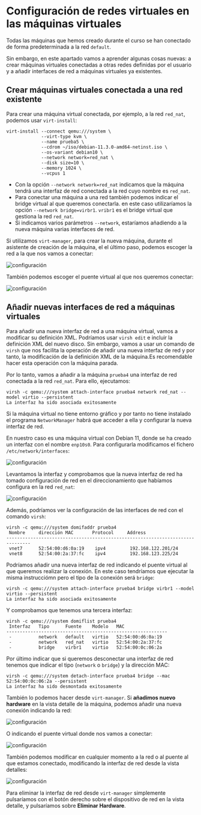 # Configuración de redes virtuales en las máquinas virtuales

Todas las máquinas que hemos creado durante el curso se han conectado de forma predeterminada a la red `default`. 

Sin embargo, en este apartado vamos a aprender algunas cosas nuevas: a crear máquinas virtuales conectadas a otras redes definidas por el usuario y a añadir interfaces de red a máquinas virtuales ya existentes.

## Crear máquinas virtuales conectada a una red existente

Para crear una máquina virtual conectada, por ejemplo, a la red `red_nat`, podemos usar `virt-install`:

```
virt-install --connect qemu:///system \
			 --virt-type kvm \
			 --name prueba5 \
			 --cdrom ~/iso/debian-11.3.0-amd64-netinst.iso \
			 --os-variant debian10 \
			 --network network=red_nat \
			 --disk size=10 \
			 --memory 1024 \
			 --vcpus 1
```

* Con la opción `--network network=red_nat` indicamos que la máquina tendrá una interfaz de red conectada a la red cuyo nombre es `red_nat`.
* Para conectar una máquina a una red también podemos indicar el bridge virtual al que queremos conectarla. en este caso utilizaríamos la opción `--network bridge=virbr1`. `vribr1` es el bridge virtual que gestiona la red `red_nat`.
* Si indicamos varios parámetros `--network`, estaríamos añadiendo a la nueva máquina varias interfaces de red.

Si utilizamos `virt-manager`, para crear la nueva máquina, durante el asistente de creación de la máquina, el el último paso, podemos escoger la red a la que nos vamos a conectar:

![configuración](img/configuracion1.png)

También podemos escoger el puente virtual al que nos queremos conectar:

![configuración](img/configuracion2.png)

## Añadir nuevas interfaces de red a máquinas virtuales

Para añadir una nueva interfaz de red a una máquina virtual, vamos a modificar su definición XML. Podríamos usar `virsh edit` e incluir la definición XML del nuevo disco. Sin embargo, vamos a usar un comando de `virsh` que nos facilita la operación de añadir una nueva interfaz de red y por tanto, la modificación de la definición XML de la máquina.Es recomendable hacer esta operación con la máquina parada.

Por lo tanto, vamos a añadir a la máquina `prueba4` una interfaz de red conectada a la red `red_nat`. Para ello, ejecutamos:

```
virsh -c qemu:///system attach-interface prueba4 network red_nat --model virtio --persistent
La interfaz ha sido asociada exitosamente
```

Si la máquina virtual no tiene entorno gráfico y por tanto no tiene instalado el programa `NetworkManager` habrá que acceder a ella y configurar la nueva interfaz de red.

En nuestro caso es una máquina virtual con Debian 11, donde se ha creado un  interfaz con el nombre `enp10s0`. Para configurarla modificamos el fichero `/etc/network/interfaces`:

![configuración](img/configuracion3.png)

Levantamos la interfaz y comprobamos que la nueva interfaz de red ha tomado configuración de red en el direccionamiento que habíamos configura en la red `red_nat`:

![configuración](img/configuracion4.png)

Además, podríamos ver la configuración de las interfaces de red con el comando `virsh`:

```
virsh -c qemu:///system domifaddr prueba4
 Nombre     dirección MAC       Protocol     Address
-------------------------------------------------------------------------------
 vnet7      52:54:00:d6:0a:19    ipv4         192.168.122.201/24
 vnet8      52:54:00:2a:37:fc    ipv4         192.168.123.225/24
```


Podríamos añadir una nueva interfaz de red indicando el puente virtual al que queremos realizar la conexión. En este caso tendríamos que ejecutar la misma instrucciómn pero el tipo de la conexión será `bridge`:

```
virsh -c qemu:///system attach-interface prueba4 bridge virbr1 --model virtio --persistent
La interfaz ha sido asociada exitosamente
```


Y comprobamos que tenemos una tercera interfaz:

```
virsh -c qemu:///system domiflist prueba4
 Interfaz   Tipo      Fuente    Modelo   MAC
------------------------------------------------------------
 -          network   default   virtio   52:54:00:d6:0a:19
 -          network   red_nat   virtio   52:54:00:2a:37:fc
 -          bridge    virbr1    virtio   52:54:00:0c:06:2a
```

Por último indicar que si queremos desconectar una interfaz de red tenemos que indicar el tipo (`network` o `bridge`) y la dirección MAC:

```
virsh -c qemu:///system detach-interface prueba4 bridge --mac 52:54:00:0c:06:2a --persistent 
La interfaz ha sido desmontada exitosamente
```

También lo podemos hacer desde `virt-manager`. Si **añadimos nuevo hardware** en la vista detalle de la máquina, podemos añadir una nueva conexión indicando la red:

![configuración](img/configuracion5.png)

O indicando el puente virtual donde nos vamos a conectar:

![configuración](img/configuracion6.png)

También podemos modificar en cualquier momento a la red o al puente al que estamos conectado, modificando la interfaz de red desde la vista detalles:

![configuración](img/configuracion7.png)

Para eliminar la interfaz de red desde `virt-manager` simplemente pulsaríamos con el botón derecho sobre el dispositivo de red en la vista detalle, y pulsaríamos sobre **Eliminar Hardware**.



